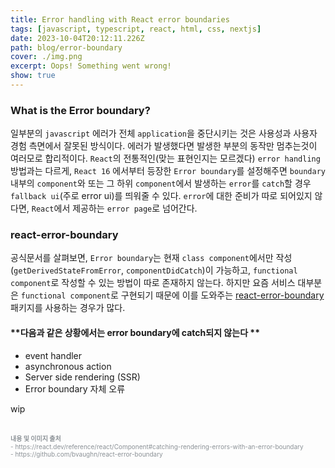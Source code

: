 ```yaml
---
title: Error handling with React error boundaries
tags: [javascript, typescript, react, html, css, nextjs]
date: 2023-10-04T20:12:11.226Z
path: blog/error-boundary
cover: ./img.png
excerpt: Oops! Something went wrong!
show: true
---
```


### What is the Error boundary?
일부분의 `javascript` 에러가 전체 `application`을 중단시키는 것은 사용성과 사용자 경험 측면에서 잘못된 방식이다. 에러가 발생했다면 발생한 부분의 동작만 멈추는것이 여러모로 합리적이다. `React`의 전통적인(맞는 표현인지는 모르겠다) `error handling` 방법과는 다르게, 
`React 16` 에서부터 등장한 `Error boundary`를 설정해주면 `boundary` 내부의 `component`와 또는 그 하위 `component`에서 발생하는 `error`를 `catch`할 경우 `fallback ui`(주로 error ui)를 띄워줄 수 있다. `error`에 대한 준비가 따로 되어있지 않다면, `React`에서 제공하는 `error page`로 넘어간다.  

### react-error-boundary
공식문서를 살펴보면, `Error boundary`는 현재 `class component`에서만 작성(`getDerivedStateFromError`, `componentDidCatch`)이 가능하고, `functional component`로 작성할 수 있는 방법이 따로 존재하지 않는다. 하지만 요즘 서비스 대부분은 `functional component`로 구현되기 때문에 이를 도와주는 <a href='https://github.com/bvaughn/react-error-boundary' target="_blank" rel='noopener noreferer'>react-error-boundary</a> 패키지를 사용하는 경우가 많다. 

#### **다음과 같은 상황에서는 error boundary에 catch되지 않는다 **
- event handler
- asynchronous action
- Server side rendering (SSR)
- Error boundary 자체 오류


wip




<br/>
<div style="font-size:10px;color:#8b9196;word-break: break-all"><b>내용 및 이미지 출처</b><br/>
- https://react.dev/reference/react/Component#catching-rendering-errors-with-an-error-boundary<br/>
- https://github.com/bvaughn/react-error-boundary<br/>
</div>

